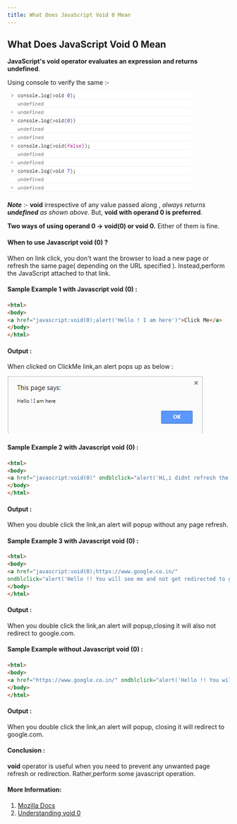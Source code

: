 ```yaml
---
title: What Does JavaScript Void 0 Mean
---
```

## What Does JavaScript Void 0 Mean

**JavaScript's void operator evaluates an expression and returns undefined**.

Using console to verify the same :-

![ConsoleOutput](https://github.com/srawat19/-Guide_Images/blob/master/VoidConsole.PNG?raw=true)

***Note***  :-  **void** irrespective of any value passed along , *always returns **undefined** as shown above*.
But, **void with operand 0 is preferred**. 

**Two ways of using operand 0 -> void(0) or void 0.** Either of them is fine.

#### When to use Javascript void (0) ?
When on link click, you don't want the browser to load a new page or refresh the same page( depending on the URL specified ). 
Instead,perform the JavaScript attached to that link.

#### Sample Example 1 with Javascript void (0) :

```html
<html>
<body>
<a href="javascript:void(0);alert('Hello ! I am here')">Click Me</a>
</body>
</html>
```
#### Output :
When clicked on ClickMe link,an alert pops up as below :

![Output1](https://github.com/srawat19/-Guide_Images/blob/master/voidOutput1.PNG?raw=true)

#### Sample Example 2 with Javascript void (0) :

```html
<html>
<body>
<a href="javascript:void(0)" ondblclick="alert('Hi,i didnt refresh the page')" )>Click Me</a>
</body>
</html>
```
#### Output :
When you double click the link,an alert will popup without any page refresh.


#### Sample Example 3 with Javascript void (0) :

```html
<html>
<body>
<a href="javascript:void(0);https://www.google.co.in/" 
ondblclick="alert('Hello !! You will see me and not get redirected to google.com ')">Click Me</a>
</body>
</html>
```
#### Output :
When you double click the link,an alert will popup,closing it will also not redirect to google.com.


#### Sample Example without Javascript void (0) :

```html
<html>
<body>
<a href="https://www.google.co.in/" ondblclick="alert('Hello !! You will see me and then get redirected to google.com even if not needed')">Click Me</a>
</body>
</html>
```

#### Output :
When you double click the link,an alert will popup, closing it will redirect to google.com.

#### Conclusion :
**void** operator is useful when you need to prevent any unwanted page refresh or redirection.
Rather,perform some javascript operation.

#### More Information:
1) <a href='https://developer.mozilla.org/en-US/docs/Web/JavaScript/Reference/Operators/void' target='_blank' rel='nofollow'>Mozilla Docs</a>
2) <a href='https://www.quackit.com/javascript/tutorial/javascript_void_0.cfm' target='_blank' rel='nofollow'>Understanding void 0</a>



